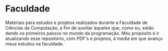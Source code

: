 # Faculdade
 Materiais para estudos e projetos realizados durante a Faculdade de Ciências da Computação, a fim de auxiliar àqueles que, como eu, estão dando os primeiros passos no mundo da programação.
 Meu propósito é ir atualizando esse repositório, com PDF's e projetos, à media em que avanço meus estudos na faculdade.
